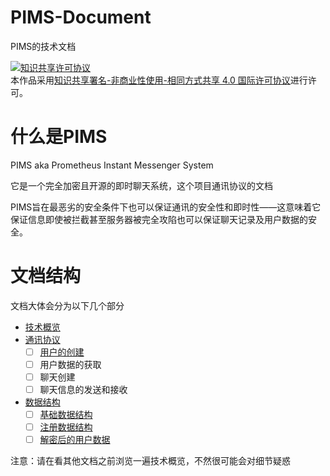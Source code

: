 # PIMS-Document
PIMS的技术文档

<a rel="license" href="http://creativecommons.org/licenses/by-nc-sa/4.0/"><img alt="知识共享许可协议" style="border-width:0" src="https://i.creativecommons.org/l/by-nc-sa/4.0/88x31.png" /></a><br />本作品采用<a rel="license" href="http://creativecommons.org/licenses/by-nc-sa/4.0/">知识共享署名-非商业性使用-相同方式共享 4.0 国际许可协议</a>进行许可。

# 什么是PIMS
PIMS aka Prometheus Instant Messenger System

它是一个完全加密且开源的即时聊天系统，这个项目通讯协议的文档

PIMS旨在最恶劣的安全条件下也可以保证通讯的安全性和即时性——这意味着它保证信息即使被拦截甚至服务器被完全攻陷也可以保证聊天记录及用户数据的安全。

# 文档结构
文档大体会分为以下几个部分

- [技术概览](overview.md)
- [通讯协议](protocol)
    - [ ] [用户的创建](protocol/create-user.md)
    - [ ] 用户数据的获取
    - [ ] 聊天创建
    - [ ] 聊天信息的发送和接收
- [数据结构](struct)
    - [ ] [基础数据结构](struct/basic.md)
    - [ ] [注册数据结构](struct/register.md)
    - [ ] [解密后的用户数据](struct/user-data-decrypted.md)

注意：请在看其他文档之前浏览一遍技术概览，不然很可能会对细节疑惑